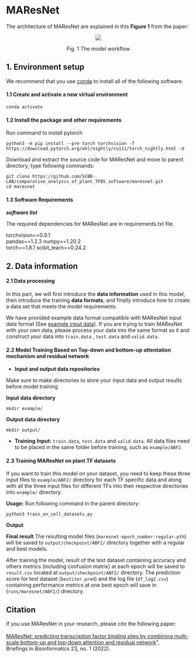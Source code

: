 # MAResNet
The architecture of MAResNet are explained in this **Figure 1** from the paper:
<p align="center">
<img src="https://github.com/SCBB-LAB/comparative_analysis_of_plant_TFBS_software/maresnet/blob/master/maresnet.png">
</p>
<p align="center">Fig. 1 The model workflow</p>

## 1. Environment setup

We recommend that you use [conda](https://docs.conda.io/en/latest/) to install all of the following software.

#### 1.1 Create and activate a new virtual environment

```
conda activate
```
#### 1.2 Install the package and other requirements

Run command to install pytorch

```
python3 -m pip install --pre torch torchvision -f https://download.pytorch.org/whl/nightly/cu111/torch_nightly.html -U
```

Download and extract the source code for MAResNet and move to parent directory, type following commands:
```
git clone https://github.com/SCBB-LAB/comparative_analysis_of_plant_TFBS_software/maresnet.git
cd maresnet
```

#### 1.3 Software Requirements

***software list***

The required dependencies for MAResNet are in requirements.txt file.

torchvision==0.9.1      
pandas==1.2.3
numpy==1.20.2           
torch==1.8.1
scikit_learn==0.24.2


## 2. Data information

#### 2.1 Data processing
In this part, we will first introduce the **data information** used in this model, then introduce the training **data formats**, and finally introduce how to create a data set that meets the model requirements.

We have provided example data format compatible with MAResNet input data format (See [example input data](https://github.com/SCBB-LAB/comparative_analysis_of_plant_TFBS_software/maresnet/blob/master/example/ABF2/train.data)). If you are trying to train MAResNet with your own data, please process your data into the same format as it and construct your data into `train.data` , `test.data` and `valid.data`.

#### 2.2 Model Training Based on Top-down and bottom-up attentation mechanism and residual network

- **Input and output data repositories**

Make sure to make directories to store your input data and output results before model training

**Input data directory**
```
mkdir example/
```
**Output data directory**
```
mkdir output/
```
- **Training** 
**Input:** `train.data`, `test.data` and `valid.data`.
All data files need to be placed in the same folder before training, such as `example/ABF2`.

#### 2.3 Training MAResNet on plant TF datasets

If you want to train this model on your dataset, you need to keep these three input files to `example/ABF2/` directory for each TF specific data and along with all the three input files for different TFs into their respective directories into `example/` directory.

**Usage:**
Run following command in the parent directory:

```
python3 train_on_cell_datasets.py
```

**Output**

**Final result** The resulting model files (`maresnet-epoch_number-regular.pth`) will be saved to `output/checkpoint/ABF2/` directory together with a regular and best models.
 
After training the model, result of the test dataset containing accuracy and others metrics (including confusion matrix) at each epoch will be saved to `result.csv` located at `output/checkpoint/ABF2/` directory.
The prediction score for test dataset (`bestiter.pred`) and the log file (`df_log2.csv`) containing performance metrics at one best epoch will save in (`runs/maresnet/ABF2/`) directory.

## Citation
If you use MAResNet in your research, please cite the following paper:</br>
<br/>
[MAResNet: predicting transcription factor binding sites by combining multi-scale bottom-up and top-down attention and residual network](https://academic.oup.com/bib/article/23/1/bbab445/6399874)",<br/>
Briefings in Bioinformatics 23, no. 1 (2022).
